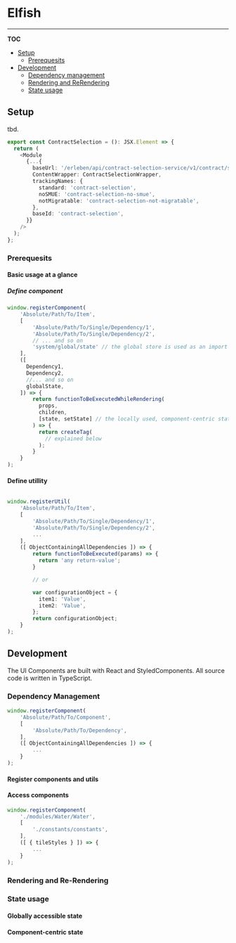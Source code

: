# Elfish

---
**TOC**
- [Setup](#setup)
    - [Prerequesits](#prerequesits)
- [Development](#development)
    - [Dependency management](#dependency-management)
    - [Rendering and ReRendering](#rendering-and-re-rendering)
    - [State usage](#state-usage)

## Setup

tbd.

```typescript
export const ContractSelection = (): JSX.Element => {
  return (
    <Module
      {...{
        baseUrl: '/erleben/api/contract-selection-service/v1/contract/selection/{interactionId}',
        ContentWrapper: ContractSelectionWrapper,
        trackingNames: {
          standard: 'contract-selection',
          noSMUE: 'contract-selection-no-smue',
          notMigratable: 'contract-selection-not-migratable',
        },
        baseId: 'contract-selection',
      }}
    />
  );
};
```

### Prerequesits

#### Basic usage at a glance

##### Define component

```typescript
window.registerComponent(
    'Absolute/Path/To/Item',
    [
        'Absolute/Path/To/Single/Dependency/1',
        'Absolute/Path/To/Single/Dependency/2',
        // ... and so on
        'system/global/state' // the global store is used as an import
    ],
    ([
      Dependency1,
      Dependency2,
      //... and so on
      globalState,
    ]) => {
        return functionToBeExecutedWhileRendering(
          props,
          children,
          [state, setState] // the locally used, component-centric state is ALWAYS the last parameter!
        ) => {
          return createTag(
            // explained below
          );
        }
    }
);
```

#### Define utillity

```typescript

window.registerUtil(
    'Absolute/Path/To/Item',
    [
        'Absolute/Path/To/Single/Dependency/1',
        'Absolute/Path/To/Single/Dependency/2',
        ...
    ],
    ([ ObjectContainingAllDependencies ]) => {
        return functionToBeExecuted(params) => {
          return 'any return-value';
        }

        // or

        var configurationObject = {
          item1: 'Value',
          item2: 'Value',
        };
        return configurationObject;
    }
);
```

## Development

The UI Components are built with React and StyledComponents.
All source code is written in TypeScript.

### Dependency Management

```typescript
window.registerComponent(
    'Absolute/Path/To/Component',
    [
        'Absolute/Path/To/Dependency',
    ],
    ([ ObjectContainingAllDependencies ]) => {
        ...
    }
);
```

#### Register components and utils

#### Access components

```typescript
window.registerComponent(
    './modules/Water/Water',
    [
        './constants/constants',
    ],
    ([ { tileStyles } ]) => {
        ...
    }
);
```

### Rendering and Re-Rendering

### State usage

#### Globally accessible state

#### Component-centric state